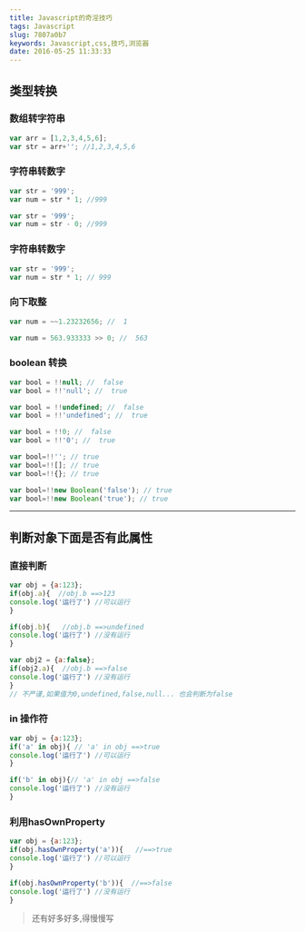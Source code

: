```yaml
---
title: Javascript的奇淫技巧
tags: Javascript
slug: 7807a0b7
keywords: Javascript,css,技巧,浏览器
date: 2016-05-25 11:33:33
---
```


## 类型转换
### 数组转字符串

```javascript
var arr = [1,2,3,4,5,6];
var str = arr+''; //1,2,3,4,5,6
```

### 字符串转数字

```javascript
var str = '999';
var num = str * 1; //999

var str = '999';
var num = str - 0; //999
```


### 字符串转数字

```javascript
var str = '999';
var num = str * 1; // 999
```

### 向下取整

```javascript
var num = ~~1.23232656; //  1

var num = 563.933333 >> 0; //  563
```
<!-- more -->
### boolean 转换

```javascript
var bool = !!null; //  false
var bool = !!'null'; //  true

var bool = !!undefined; //  false
var bool = !!'undefined'; //  true

var bool = !!0; //  false
var bool = !!'0'; //  true

var bool=!!''; // true
var bool=!![]; // true
var bool=!!{}; // true

var bool=!!new Boolean('false'); // true
var bool=!!new Boolean('true'); // true
```

--------------------------------------------------------------------------------

## 判断对象下面是否有此属性

### 直接判断

```javascript
var obj = {a:123};
if(obj.a){  //obj.b ==>123
console.log('运行了') //可以运行
}

if(obj.b){   //obj.b ==>undefined
console.log('运行了') //没有运行
}

var obj2 = {a:false};
if(obj2.a){  //obj.b ==>false
console.log('运行了') //没有运行
}
// 不严谨,如果值为0,undefined,false,null... 也会判断为false
```



### in 操作符

```javascript
var obj = {a:123};
if('a' in obj){ // 'a' in obj ==>true
console.log('运行了') //可以运行
}

if('b' in obj){// 'a' in obj ==>false
console.log('运行了') //没有运行
}
```

### 利用hasOwnProperty

```javascript
var obj = {a:123};
if(obj.hasOwnProperty('a')){   //==>true
console.log('运行了') //可以运行
}

if(obj.hasOwnProperty('b')){  //==>false
console.log('运行了') //没有运行
}
```

> 还有好多好多,得慢慢写

